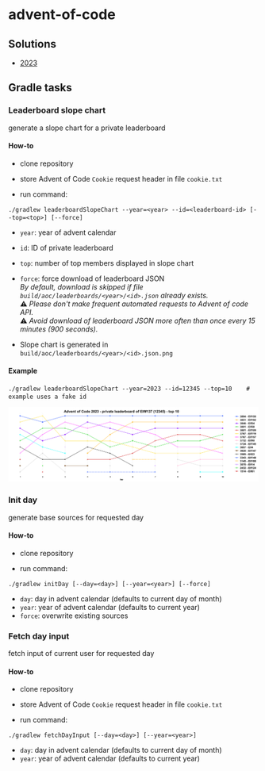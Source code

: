 # advent-of-code

## Solutions

- [2023](aoc2023/src/main/kotlin/com/github/fstaudt/aoc2023)

## Gradle tasks

### Leaderboard slope chart

generate a slope chart for a private leaderboard

#### How-to

- clone repository

- store Advent of Code `Cookie` request header in file `cookie.txt` 

- run command:
``` shell
./gradlew leaderboardSlopeChart --year=<year> --id=<leaderboard-id> [--top=<top>] [--force]
```
- `year`: year of advent calendar
- `id`: ID of private leaderboard
- `top`: number of top members displayed in slope chart
- `force`: force download of leaderboard JSON\
  _By default, download is skipped if file `build/aoc/leaderboards/<year>/<id>.json` already exists._\
  :warning: _Please don't make frequent automated requests to Advent of code API._\
  :warning: _Avoid download of leaderboard JSON more often than once every 15 minutes (900 seconds)._

- Slope chart is generated in `build/aoc/leaderboards/<year>/<id>.json.png`

#### Example
``` shell
./gradlew leaderboardSlopeChart --year=2023 --id=12345 --top=10    # example uses a fake id
```

![Leaderboard slope chart](./examples/12345.png)

### Init day

generate base sources for requested day

#### How-to

- clone repository

- run command:
``` shell
./gradlew initDay [--day=<day>] [--year=<year>] [--force]
```
- `day`: day in advent calendar (defaults to current day of month)
- `year`: year of advent calendar (defaults to current year)
- `force`: overwrite existing sources

### Fetch day input

fetch input of current user for requested day

#### How-to

- clone repository

- store Advent of Code `Cookie` request header in file `cookie.txt`

- run command:
``` shell
./gradlew fetchDayInput [--day=<day>] [--year=<year>]
```
- `day`: day in advent calendar (defaults to current day of month)
- `year`: year of advent calendar (defaults to current year)
